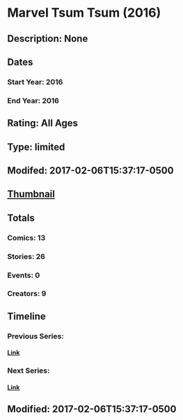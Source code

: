 # Marvel Tsum Tsum (2016)
## Description: None
## Dates
### Start Year: 2016
### End Year: 2016
## Rating: All Ages
## Type: limited
## Modifed: 2017-02-06T15:37:17-0500
## [Thumbnail](http://i.annihil.us/u/prod/marvel/i/mg/a/b0/5898de687e1dd.jpg)
## Totals
### Comics: 13
### Stories: 26
### Events: 0
### Creators: 9
## Timeline
### Previous Series: 
#### [Link]()
### Next Series: 
#### [Link]()
## Modified: 2017-02-06T15:37:17-0500